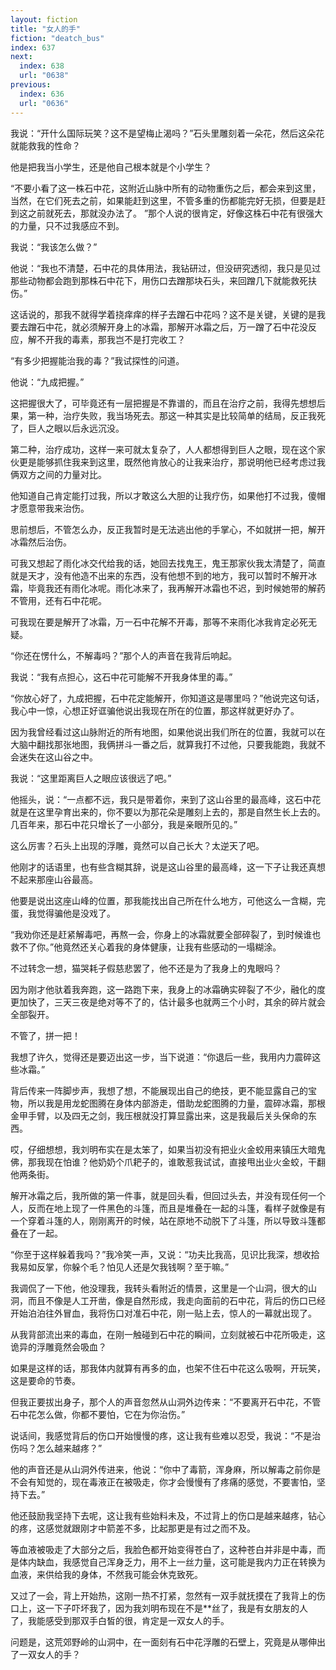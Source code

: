 ```yaml
---
layout: fiction
title: "女人的手"
fiction: "deatch_bus"
index: 637
next:
  index: 638
  url: "0638"
previous:
  index: 636
  url: "0636"
---
```

我说：“开什么国际玩笑？这不是望梅止渴吗？”石头里雕刻着一朵花，然后这朵花就能救我的性命？

他是把我当小学生，还是他自己根本就是个小学生？

“不要小看了这一株石中花，这附近山脉中所有的动物重伤之后，都会来到这里，当然，在它们死去之前，如果能赶到这里，不管多重的伤都能完好无损，但要是赶到这之前就死去，那就没办法了。 ”那个人说的很肯定，好像这株石中花有很强大的力量，只不过我感应不到。

我说：“我该怎么做？”

他说：“我也不清楚，石中花的具体用法，我钻研过，但没研究透彻，我只是见过那些动物都会跑到那株石中花下，用伤口去蹭那块石头，来回蹭几下就能救死扶伤。”

这话说的，那我不就得学着挠痒痒的样子去蹭石中花吗？这不是关键，关键的是我要去蹭石中花，就必须解开身上的冰霜，那解开冰霜之后，万一蹭了石中花没反应，解不开我的毒素，那我岂不是打完收工？

“有多少把握能治我的毒？”我试探性的问道。

他说：“九成把握。”

这把握很大了，可毕竟还有一层把握是不靠谱的，而且在治疗之前，我得先想想后果，第一种，治疗失败，我当场死去。那这一种其实是比较简单的结局，反正我死了，巨人之眼以后永远沉没。

第二种，治疗成功，这样一来可就太复杂了，人人都想得到巨人之眼，现在这个家伙更是能够抓住我来到这里，既然他肯放心的让我来治疗，那说明他已经考虑过我俩双方之间的力量对比。

他知道自己肯定能打过我，所以才敢这么大胆的让我疗伤，如果他打不过我，傻帽才愿意带我来治伤。

思前想后，不管怎么办，反正我暂时是无法逃出他的手掌心，不如就拼一把，解开冰霜然后治伤。

可我又想起了雨化冰交代给我的话，她回去找鬼王，鬼王那家伙我太清楚了，简直就是天才，没有他造不出来的东西，没有他想不到的地方，我可以暂时不解开冰霜，毕竟我还有雨化冰呢。雨化冰来了，我再解开冰霜也不迟，到时候她带的解药不管用，还有石中花呢。

可我现在要是解开了冰霜，万一石中花解不开毒，那等不来雨化冰我肯定必死无疑。

“你还在愣什么，不解毒吗？”那个人的声音在我背后响起。

我说：“我有点担心，这石中花可能解不开我身体里的毒。”

“你放心好了，九成把握，石中花定能解开，你知道这是哪里吗？”他说完这句话，我心中一惊，心想正好诓骗他说出我现在所在的位置，那这样就更好办了。

因为我曾经看过这山脉附近的所有地图，如果他说出我们所在的位置，我就可以在大脑中翻找那张地图，我俩拼斗一番之后，就算我打不过他，只要我能跑，我就不会迷失在这山谷之中。

我说：“这里距离巨人之眼应该很远了吧。”

他摇头，说：“一点都不远，我只是带着你，来到了这山谷里的最高峰，这石中花就是在这里孕育出来的，你不要以为那花朵是雕刻上去的，那是自然生长上去的。几百年来，那石中花只增长了一小部分，我是亲眼所见的。”

这么厉害？石头上出现的浮雕，竟然可以自己长大？太逆天了吧。

他刚才的话语里，也有些含糊其辞，说是这山谷里的最高峰，这一下子让我还真想不起来那座山谷最高。

他要是说出这座山峰的位置，那我能找出自己所在什么地方，可他这么一含糊，完蛋，我觉得骗他是没戏了。

“我劝你还是赶紧解毒吧，再熬一会，你身上的冰霜就要全部碎裂了，到时候谁也救不了你。”他竟然还关心着我的身体健康，让我有些感动的一塌糊涂。

不过转念一想，猫哭耗子假慈悲罢了，他不还是为了我身上的鬼眼吗？

因为刚才他驮着我奔跑，这一路跑下来，我身上的冰霜确实碎裂了不少，融化的度更加快了，三天三夜是绝对等不了的，估计最多也就两三个小时，其余的碎片就会全部裂开。

不管了，拼一把！

我想了许久，觉得还是要迈出这一步，当下说道：“你退后一些，我用内力震碎这些冰霜。”

背后传来一阵脚步声，我想了想，不能展现出自己的绝技，更不能显露自己的宝物，所以我是用龙蛇图腾在身体内部游走，借助龙蛇图腾的力量，震碎冰霜，那根金甲手臂，以及四无之剑，我压根就没打算显露出来，这是我最后关头保命的东西。

哎，仔细想想，我刘明布实在是太笨了，如果当初没有把业火金蛟用来镇压大暗鬼佛，那我现在怕谁？他奶奶个爪耙子的，谁敢惹我试试，直接甩出业火金蛟，干翻他两条街。

解开冰霜之后，我所做的第一件事，就是回头看，但回过头去，并没有现任何一个人，反而在地上现了一件黑色的斗篷，而且是堆叠在一起的斗篷，看样子就像是有一个穿着斗篷的人，刚刚离开的时候，站在原地不动脱下了斗篷，所以导致斗篷都叠在了一起。

“你至于这样躲着我吗？”我冷笑一声，又说：“功夫比我高，见识比我深，想收拾我易如反掌，你躲个毛？怕见人还是欠我钱啊？至于嘛。”

我调侃了一下他，他没理我，我转头看附近的情景，这里是一个山洞，很大的山洞，而且不像是人工开凿，像是自然形成，我走向面前的石中花，背后的伤口已经开始泊泊往外冒血，我将伤口对准石中花，刚一贴上去，惊人的一幕就出现了。

从我背部流出来的毒血，在刚一触碰到石中花的瞬间，立刻就被石中花所吸走，这诡异的浮雕竟然会吸血？

如果是这样的话，那我体内就算有再多的血，也架不住石中花这么吸啊，开玩笑，这是要命的节奏。

但我正要拔出身子，那个人的声音忽然从山洞外边传来：“不要离开石中花，不管石中花怎么做，你都不要怕，它在为你治伤。”

说话间，我感觉背后的伤口开始慢慢的疼，这让我有些难以忍受，我说：“不是治伤吗？怎么越来越疼？”

他的声音还是从山洞外传进来，他说：“你中了毒箭，浑身麻，所以解毒之前你是不会有知觉的，现在毒液正在被吸走，你才会慢慢有了疼痛的感觉，不要害怕，坚持下去。”

他还鼓励我坚持下去呢，这让我有些始料未及，不过背上的伤口是越来越疼，钻心的疼，这感觉就跟刚才中箭差不多，比起那更是有过之而不及。

等血液被吸走了大部分之后，我脸色都开始变得苍白了，这种苍白并非是中毒，而是体内缺血，我感觉自己浑身乏力，用不上一丝力量，这可能是我内力正在转换为血液，来供给我的身体，不然我可能会休克致死。

又过了一会，背上开始热，这刚一热不打紧，忽然有一双手就抚摸在了我背上的伤口上，这一下子吓坏我了，因为我刘明布现在不是**丝了，我是有女朋友的人了，我能感受到那双手白皙的很，肯定是一双女人的手。

问题是，这荒郊野岭的山洞中，在一面刻有石中花浮雕的石壁上，究竟是从哪伸出了一双女人的手？